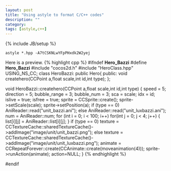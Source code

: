 ```yaml
---
layout: post
title: "Using astyle to format C/C++ codes"
description: ""
category: 
tags: [astyle,c++]
---
```

{% include JB/setup %}

	astyle *.hpp -A7tCSKNLwYFpPHxdk2W2yej

Here is a preview.
{% highlight cpp %}
#ifndef __Hero_Bazzi__
#define __Hero_Bazzi__
#include "cocos2d.h"
#include "HeroClass.hpp"
USING_NS_CC;
class HeroBazzi: public Hero{
public:
	void createhero(CCPoint a,float scale,int id,int type);
};

void HeroBazzi::createhero(CCPoint a,float scale,int id,int type)
{
	speed = 5;
	direction = 5;
	bubble_range = 3;
	bubble_num = 3;
	sca = scale;
	idx = id;
	islive = true;
	isfree = true;
	sprite = CCSprite::create();
	sprite->setScale(scale);
	sprite->setPosition(a);
	if (type == 0)
		AniReader::read("unit_bazzi.ani");
	else
		AniReader::read("unit_luxbazzi.ani");
	num = AniReader::num;
	for (int i = 0; i < 100; i++)
		for(int j = 0; j < 4; j++)
		{
			list[i][j] = AniReader::list[i][j];
		}
	if  (type == 0)
		texture = CCTextureCache::sharedTextureCache()->addImage("image/unit/unit_bazzi.png");
	else
		texture = CCTextureCache::sharedTextureCache()->addImage("image/unit/unit_luxbazzi.png");
	animate = CCRepeatForever::create(CCAnimate::create(moveanimation(4)));
	sprite->runAction(animate);
	action=NULL;
}
{% endhighlight %}

#endif
